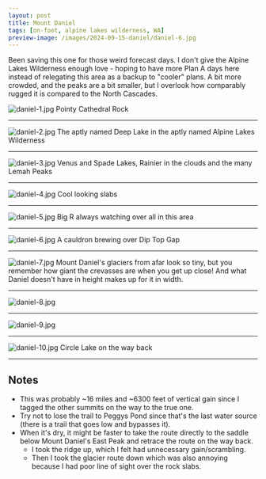 ```yaml
---
layout: post
title: Mount Daniel
tags: [on-foot, alpine lakes wilderness, WA]
preview-image: /images/2024-09-15-daniel/daniel-6.jpg
---
```


Been saving this one for those weird forecast days.
I don't give the Alpine Lakes Wilderness enough love - hoping to have more Plan A days here instead of relegating this area as a backup to "cooler" plans.
A bit more crowded, and the peaks are a bit smaller, but I overlook how comparably rugged it is compared to the North Cascades.

<!--more-->

![daniel-1.jpg](/images/2024-09-15-daniel/daniel-1.jpg)
Pointy Cathedral Rock

---

![daniel-2.jpg](/images/2024-09-15-daniel/daniel-2.jpg)
The aptly named Deep Lake in the aptly named Alpine Lakes Wilderness

---

![daniel-3.jpg](/images/2024-09-15-daniel/daniel-3.jpg)
Venus and Spade Lakes, Rainier in the clouds and the many Lemah Peaks

---

![daniel-4.jpg](/images/2024-09-15-daniel/daniel-4.jpg)
Cool looking slabs

---

![daniel-5.jpg](/images/2024-09-15-daniel/daniel-5.jpg)
Big R always watching over all in this area

---

![daniel-6.jpg](/images/2024-09-15-daniel/daniel-6.jpg)
A cauldron brewing over Dip Top Gap

---

![daniel-7.jpg](/images/2024-09-15-daniel/daniel-7.jpg)
Mount Daniel's glaciers from afar look so tiny, but you remember how giant the crevasses are when you get up close!
And what Daniel doesn't have in height makes up for it in width.

---

![daniel-8.jpg](/images/2024-09-15-daniel/daniel-8.jpg)

---

![daniel-9.jpg](/images/2024-09-15-daniel/daniel-9.jpg)

---

![daniel-10.jpg](/images/2024-09-15-daniel/daniel-10.jpg)
Circle Lake on the way back

---

## Notes
* This was probably ~16 miles and ~6300 feet of vertical gain since I tagged the other summits on the way to the true one.
* Try not to lose the trail to Peggys Pond since that's the last water source (there is a trail that goes low and bypasses it).
* When it's dry, it might be faster to take the route directly to the saddle below Mount Daniel's East Peak and retrace the route on the way back.
  * I took the ridge up, which I felt had unnecessary gain/scrambling.
  * Then I took the glacier route down which was also annoying because I had poor line of sight over the rock slabs.
